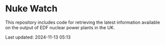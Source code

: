 # Nuke Watch

This repository includes code for retrieving the latest information available on the output of EDF nuclear power plants in the UK.

Last updated: 2024-11-13 05:13